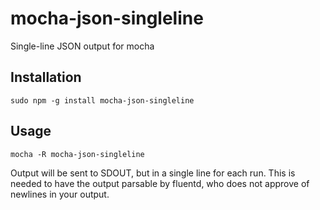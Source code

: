 # mocha-json-singleline
Single-line JSON output for mocha

## Installation

```
sudo npm -g install mocha-json-singleline
```

## Usage

```
mocha -R mocha-json-singleline
```

Output will be sent to SDOUT, but in a single line for each run. 
This is needed to have the output parsable by fluentd, who does not approve of newlines in your output.